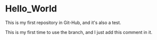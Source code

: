 # Hello_World
This is my first repository in Git-Hub, and it's also a test.

This is my first time to use the branch, and I just add this comment in it.

